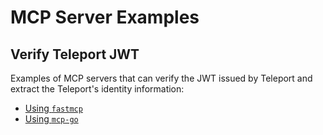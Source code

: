 # MCP Server Examples

## Verify Teleport JWT

Examples of MCP servers that can verify the JWT issued by Teleport and extract
the Teleport's identity information:
- [Using `fastmcp`](verify-teleport-jwt-fastmcp)
- [Using `mcp-go`](verify-teleport-jwt-mcp-go)
